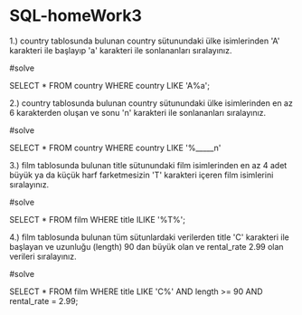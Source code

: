 # SQL-homeWork3

1.) country tablosunda bulunan country sütunundaki ülke isimlerinden 'A' karakteri ile başlayıp 'a' karakteri ile sonlananları sıralayınız.

#solve

SELECT * FROM country
WHERE country LIKE 'A%a';

2.) country tablosunda bulunan country sütunundaki ülke isimlerinden en az 6 karakterden oluşan ve sonu 'n' karakteri ile sonlananları sıralayınız.

#solve 

SELECT * FROM country 
WHERE country LIKE '%_____n'

3.) film tablosunda bulunan title sütunundaki film isimlerinden en az 4 adet büyük ya da küçük harf farketmesizin 'T' karakteri içeren film isimlerini sıralayınız.

#solve 

SELECT * FROM film 
WHERE title ILIKE '%T%';

4.) film tablosunda bulunan tüm sütunlardaki verilerden title 'C' karakteri ile başlayan ve uzunluğu (length) 90 dan büyük olan ve rental_rate 2.99 olan verileri sıralayınız.

#solve 

SELECT * FROM film
WHERE title LIKE 'C%'
AND length >= 90
AND rental_rate = 2.99;




 
 
